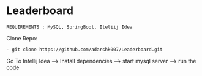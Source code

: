 # Leaderboard

```
REQUIREMENTS : MySQL, SpringBoot, Iteliij Idea
```
Clone Repo:
```
- git clone https://github.com/adarshk007/Leaderboard.git
```

Go To Intellij Idea --> Install dependencies --> start mysql server --> run the code
